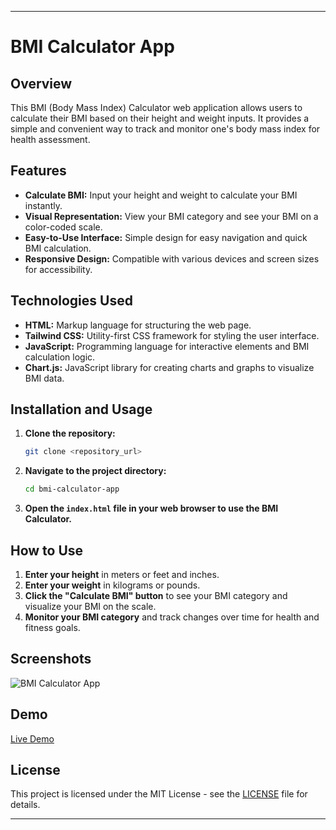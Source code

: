 
---

# BMI Calculator App

## Overview

This BMI (Body Mass Index) Calculator web application allows users to calculate their BMI based on their height and weight inputs. It provides a simple and convenient way to track and monitor one's body mass index for health assessment.

## Features

- **Calculate BMI:** Input your height and weight to calculate your BMI instantly.
- **Visual Representation:** View your BMI category and see your BMI on a color-coded scale.
- **Easy-to-Use Interface:** Simple design for easy navigation and quick BMI calculation.
- **Responsive Design:** Compatible with various devices and screen sizes for accessibility.

## Technologies Used

- **HTML:** Markup language for structuring the web page.
- **Tailwind CSS:** Utility-first CSS framework for styling the user interface.
- **JavaScript:** Programming language for interactive elements and BMI calculation logic.
- **Chart.js:** JavaScript library for creating charts and graphs to visualize BMI data.

## Installation and Usage

1. **Clone the repository:**

    ```bash
    git clone <repository_url>
    ```

2. **Navigate to the project directory:**

    ```bash
    cd bmi-calculator-app
    ```

3. **Open the `index.html` file in your web browser to use the BMI Calculator.**

## How to Use

1. **Enter your height** in meters or feet and inches.
2. **Enter your weight** in kilograms or pounds.
3. **Click the "Calculate BMI" button** to see your BMI category and visualize your BMI on the scale.
4. **Monitor your BMI category** and track changes over time for health and fitness goals.

## Screenshots

![BMI Calculator App](screenshots/bmi_calculator.png)

## Demo

[Live Demo](https://your-bmi-calculator-app.com)

## License

This project is licensed under the MIT License - see the [LICENSE](LICENSE) file for details.

---

